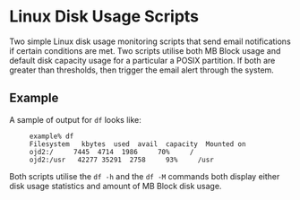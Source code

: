 # Linux Disk Usage Scripts

Two simple Linux disk usage monitoring scripts that send email notifications if certain conditions are met. Two scripts utilise both MB Block usage and
default disk capacity usage for a particular a POSIX partition. If both are greater than thresholds, then trigger the email alert through the system.

## Example

A sample of output for `df` looks like:

```
	 example% df
	 Filesystem   kbytes  used  avail  capacity  Mounted on
	 ojd2:/	    7445  4714  1986     70%     /
	 ojd2:/usr   42277 35291  2758     93%     /usr
```
Both scripts utilise the `df -h` and the `df -M` commands both display either disk usage statistics and amount of MB Block disk usage.